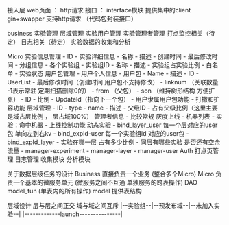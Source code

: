 接入层
    web页面 ： http请求
    接口    ： interface模块 提供集中的client gin+swapper 支持http请求
    （代码包封装接口）

business
    实验管理
    层域管理
    实验用户管理
    实验管理者管理
    打点监控相关（待定）
    日志相关（待定）
    实验数据的收集和分析

Micro
    实验信息管理
        - ID
        - 实验详细信息
            - 名称
            - 描述
            - 创建时间
            - 最后修改时间
        - 分组信息
            - 各个实验组
                - 实验组ID
                - 名称
                - 描述
                - 实验组占实验比例
                - 白名单
        - 实验状态
    用户包管理
        - 用户个人信息
        - 用户包
            - Name
            - 描述
            - ID
            - UserList
            - 最后修改时间（创建时间 用户包不支持修改）
            - linknum （关联数量 -1表示常驻 定期扫描删除0的）
            - from （父包）
            - son  （维持树形结构 方便扩张）
                - ID
                - 比例
            - UpdateId（指向下一个包）
        - 用户隶属用户包功能
        - 打撒和扩容功能
    层域管理
        - ID
        - type
        - name
        - 描述
        - 父级ID
        - 占有父级比例（这里主要是域占层比例 ， 层占域100%）
    管理者信息
        - 比较常规
    灰度上线
        - 机器列表
        - 实验：命中机器
        - 上线控制功能
    动态实验
        - bind_layer_user 每一个层对应的user包 单向左到右kv
        - bind_expId-user 每一个实验组id 对应的user包
        - bind_expId_layer
            - 实验在哪一层 占有多少比例
            - 同层有哪些实验 是否还有空余流量
        - manager-experiment 
        - manager-layer
        - manager-user
    Auth
    打点页管理
    日志管理
    收集模块
    分析模块
    

关于数据层级任务的设计
    Business 直接负责一个业务 (整合多个Micro)
    Micro 负责一个基本的微服务单元 (微服务之间不互通 单独服务的跨表操作) 
    DAO model_fun (单表内的所有操作)
        model 提供表结构


层域设计
    层与层之间正交 域与域之间互斥
    |--实验组--|--预发布域--|--未加入实验--|
    |-------------launch---------------|

    
            
